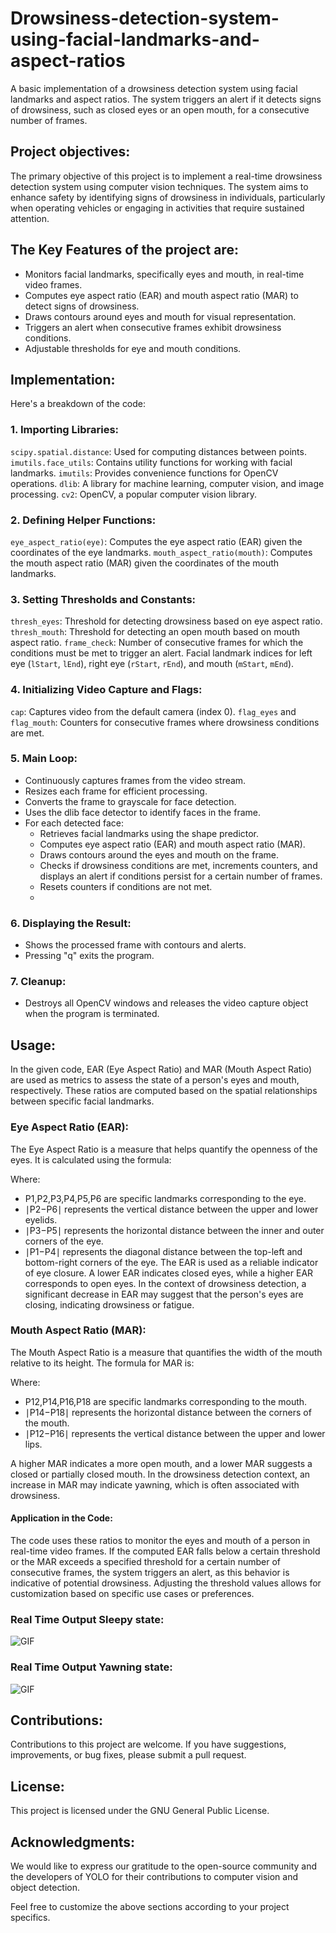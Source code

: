 # Drowsiness-detection-system-using-facial-landmarks-and-aspect-ratios
A basic implementation of a drowsiness detection system using facial landmarks and aspect ratios. The system triggers an alert if it detects signs of drowsiness, such as closed eyes or an open mouth, for a consecutive number of frames.


## Project objectives:
The primary objective of this project is to implement a real-time drowsiness detection system using computer vision techniques. The system aims to enhance safety by identifying signs of drowsiness in individuals, particularly when operating vehicles or engaging in activities that require sustained attention.


## The Key Features of the project are:

- Monitors facial landmarks, specifically eyes and mouth, in real-time video frames.
- Computes eye aspect ratio (EAR) and mouth aspect ratio (MAR) to detect signs of drowsiness.
- Draws contours around eyes and mouth for visual representation.
- Triggers an alert when consecutive frames exhibit drowsiness conditions.
- Adjustable thresholds for eye and mouth conditions.


## Implementation:

Here's a breakdown of the code:

### 1. Importing Libraries:

`scipy.spatial.distance`: Used for computing distances between points.
`imutils.face_utils`: Contains utility functions for working with facial landmarks.
`imutils`: Provides convenience functions for OpenCV operations.
`dlib`: A library for machine learning, computer vision, and image processing.
`cv2`: OpenCV, a popular computer vision library.

### 2. Defining Helper Functions:

`eye_aspect_ratio(eye)`: Computes the eye aspect ratio (EAR) given the coordinates of the eye landmarks.
`mouth_aspect_ratio(mouth)`: Computes the mouth aspect ratio (MAR) given the coordinates of the mouth landmarks.

### 3. Setting Thresholds and Constants:

`thresh_eyes`: Threshold for detecting drowsiness based on eye aspect ratio.
`thresh_mouth`: Threshold for detecting an open mouth based on mouth aspect ratio.
`frame_check`: Number of consecutive frames for which the conditions must be met to trigger an alert.
Facial landmark indices for left eye (`lStart`, `lEnd`), right eye (`rStart`, `rEnd`), and mouth (`mStart`, `mEnd`).

### 4. Initializing Video Capture and Flags:

`cap`: Captures video from the default camera (index 0).
`flag_eyes` and `flag_mouth`: Counters for consecutive frames where drowsiness conditions are met.

### 5. Main Loop:

- Continuously captures frames from the video stream.
- Resizes each frame for efficient processing.
- Converts the frame to grayscale for face detection.
- Uses the dlib face detector to identify faces in the frame.
- For each detected face:
  - Retrieves facial landmarks using the shape predictor.
  - Computes eye aspect ratio (EAR) and mouth aspect ratio (MAR).
  - Draws contours around the eyes and mouth on the frame.
  - Checks if drowsiness conditions are met, increments counters, and displays an alert if conditions persist for a certain number of frames.
  - Resets counters if conditions are not met.
  - 
### 6. Displaying the Result:

- Shows the processed frame with contours and alerts.
- Pressing "q" exits the program.

  
### 7. Cleanup:

- Destroys all OpenCV windows and releases the video capture object when the program is terminated.


## Usage:

In the given code, EAR (Eye Aspect Ratio) and MAR (Mouth Aspect Ratio) are used as metrics to assess the state of a person's eyes and mouth, respectively. These ratios are computed based on the spatial relationships between specific facial landmarks.

### Eye Aspect Ratio (EAR):
The Eye Aspect Ratio is a measure that helps quantify the openness of the eyes. It is calculated using the formula:



Where:

- P1,P2,P3,P4,P5,P6 are specific landmarks corresponding to the eye.
- ∣P2−P6∣ represents the vertical distance between the upper and lower eyelids.
- ∣P3−P5∣ represents the horizontal distance between the inner and outer corners of the eye.
- ∣P1−P4∣ represents the diagonal distance between the top-left and bottom-right corners of the eye.
The EAR is used as a reliable indicator of eye closure. A lower EAR indicates closed eyes, while a higher EAR corresponds to open eyes. In the context of drowsiness detection, a significant decrease in EAR may suggest that the person's eyes are closing, indicating drowsiness or fatigue.


### Mouth Aspect Ratio (MAR):
The Mouth Aspect Ratio is a measure that quantifies the width of the mouth relative to its height. The formula for MAR is:



Where:

- P12,P14,P16,P18 are specific landmarks corresponding to the mouth.
- ∣P14−P18∣ represents the horizontal distance between the corners of the mouth.
- ∣P12−P16∣ represents the vertical distance between the upper and lower lips.

A higher MAR indicates a more open mouth, and a lower MAR suggests a closed or partially closed mouth. In the drowsiness detection context, an increase in MAR may indicate yawning, which is often associated with drowsiness.

#### Application in the Code:
The code uses these ratios to monitor the eyes and mouth of a person in real-time video frames. If the computed EAR falls below a certain threshold or the MAR exceeds a specified threshold for a certain number of consecutive frames, the system triggers an alert, as this behavior is indicative of potential drowsiness. Adjusting the threshold values allows for customization based on specific use cases or preferences.



### Real Time Output Sleepy state:

<img alt="GIF" src="https://github.com/Ashish-Gore/Drowsiness-detection-system-using-facial-landmarks-and-aspect-ratios/blob/main/assets/Sleepy%20state.gif" />

### Real Time Output Yawning state:

<img alt="GIF" src="https://github.com/Ashish-Gore/Drowsiness-detection-system-using-facial-landmarks-and-aspect-ratios/blob/main/assets/Yawning%20State.gif" />



## Contributions:
Contributions to this project are welcome. If you have suggestions, improvements, or bug fixes, please submit a pull request.

## License:
This project is licensed under the GNU General Public License.

## Acknowledgments:
We would like to express our gratitude to the open-source community and the developers of YOLO for their contributions to computer vision and object detection.

Feel free to customize the above sections according to your project specifics.
